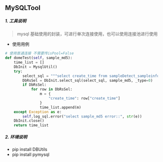 ## MySQLTool

##### 1. 工具说明

> mysql 基础使用的封装，可进行单次连接使用，也可以使用连接池进行使用

- 使用用例

```python
# 使用普通连接 不需要传isPool=False
def domeTest(self, sample_md5):
    time_list = []
    DbInit = MysqlUtil()
    try:
        select_sql = """select create_time from sampleDetect_sampleinfo where sample_md5=%s;"""
        DbRsSel = DbInit.select_sql(select_sql, sample_md5, _type=0)
        if DbRsSel:
            for row in DbRsSel:
                m = {
                    "create_time": row["create_time"]
                }
                time_list.append(m)
    except Exception as e:
        self.log_sql.error("select sample_md5 error::", str(e))
    DbInit.close()
    return time_list

```

##### 2. 环境说明

- pip install DBUtils
- pip install pymysql
